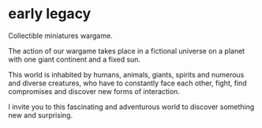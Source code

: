 # early legacy
Collectible miniatures wargame. 

The action of our wargame takes place in a fictional universe on a planet with one giant continent and a fixed sun. 

This world is inhabited by humans, animals, giants, spirits and numerous and diverse creatures, who have to constantly face each other, fight, find compromises and discover new forms of interaction. 

I invite you to this fascinating and adventurous world to discover something new and surprising. 
